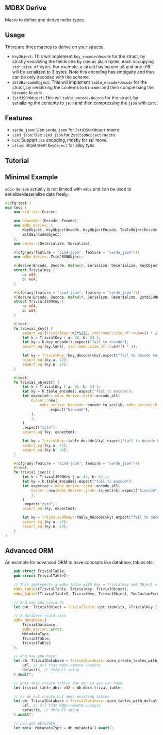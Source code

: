 ## MDBX Derive

Macro to define and derive mdbx types.

## Usage

There are three macros to derive on your structs:

- `KeyObject`: This will implement `key_encode/decode` for the struct, by strictly serializing the fields one by one as plain bytes, each occupying `std::size_of` bytes. For example, a struct having one u8 and one u16 will be serialized to 3 bytes. Note this encoding has ambiguity and thus can be only decoded with the scheme.
- `ZstdBincodeObject`: This will implement `table_encode/decode` for the struct, by serializing the contents to `bincode` and then compressing the `bincode` to `zstd`.
- `ZstdJSONObject`: This will `table_encode/decode` for the struct, by serializing the contents to `json` and then compressing the `json` with `zstd`.

## Features

- `serde_json`: Use `serde_json` for `ZstdJSONObject` macro.
- `simd_json`: Use `simd_json` for `ZstdJSONObject` macro.
- `bcs`: Support `bcs` encoding, mostly for sui move.
- `alloy`: Implement `KeyObject` for alloy tyes.

## Tutorial

## Minimal Example

`mdbx-derive` actually is not limited with `mdbx` and can be used to serialize/deserialize data freely.

```rust
#[cfg(test)]
mod test {
    use std::io::Cursor;

    use bincode::{Decode, Encode};
    use mdbx_derive::{
        KeyObject, KeyObjectDecode, KeyObjectEncode, TableObjectDecode, TableObjectEncode,
        ZstdBincodeObject,
    };
    use serde::{Deserialize, Serialize};

    #[cfg(any(feature = "simd-json", feature = "serde_json"))]
    use mdbx_derive::ZstdJSONObject;

    #[derive(Encode, Decode, Default, Serialize, Deserialize, KeyObject, ZstdBincodeObject)]
    struct TrivialKey {
        a: u64,
        b: u64,
    }

    #[cfg(any(feature = "simd-json", feature = "serde_json"))]
    #[derive(Encode, Decode, Default, Serialize, Deserialize, ZstdJSONObject)]
    struct TrivialJSONKey {
        a: u64,
        b: u64,
    }

    #[test]
    fn trivial_key() {
        assert_eq!(TrivialKey::KEYSIZE, std::mem::size_of::<u64>() * 2);
        let k = TrivialKey { a: 42, b: 24 };
        let ky = k.key_encode().expect("fail to encode");
        assert_eq!(ky.len(), std::mem::size_of::<u64>() * 2);

        let ky = TrivialKey::key_decode(&ky).expect("fail to decode key");
        assert_eq!(ky.a, 42);
        assert_eq!(ky.b, 24);
    }

    #[test]
    fn trivial_object() {
        let k = TrivialKey { a: 42, b: 24 };
        let ky = k.table_encode().expect("fail to encode");
        let expected = mdbx_derive::zstd::encode_all(
            Cursor::new(
                mdbx_derive::bincode::encode_to_vec(&k, mdbx_derive::bincode::config::standard())
                    .expect("bincode"),
            ),
            1,
        )
        .expect("zstd");
        assert_eq!(ky, expected);

        let ky = TrivialKey::table_decode(&ky).expect("fail to decode key");
        assert_eq!(ky.a, 42);
        assert_eq!(ky.b, 24);
    }

    #[cfg(any(feature = "simd-json", feature = "serde_json"))]
    #[test]
    fn trivial_json() {
        let k = TrivialJSONKey { a: 42, b: 24 };
        let ky = k.table_encode().expect("fail to encode");
        let expected = mdbx_derive::zstd::encode_all(
            Cursor::new(mdbx_derive::json::to_vec(&k).expect("bincode")),
            1,
        )
        .expect("zstd");
        assert_eq!(ky, expected);

        let ky = TrivialJSONKey::table_decode(&ky).expect("fail to decode key");
        assert_eq!(ky.a, 42);
        assert_eq!(ky.b, 24);
    }
}
```

## Advanced ORM

An example for advanced ORM to have concepts like database, tables etc:

```rust
    pub struct TrivialTable;
    pub struct TrivialTable2;

    // This implements a mdbx table with Key = TrivialKey and Object = TrivialObject
    mdbx_table!(TrivialTable, TrivialKey, TrivialObject);
    mdbx_table!(TrivialTable2, TrivialKey, TrivialObject, YouCustomError, MetadataType);

    // And now you could do
    let out: TrivialObject = TrivialTable::get_item(&tx, &TrivialKey { ... }).await?;

    // A database could also 
    mdbx_database!(
        TrivialDatabase,
        mdbx_derive::Error,
        MetadataType,
        TrivialTable,
        TrivialTable2
    );

    // And now you have:
    let db: TrivialDatabase = TrivialDatabase::open_create_tables_with_defaults(
        url, // url that mdbx-remote accepts
        defaults, // default setup
    ).await?;

    // Note this create tables for you so you can have
    let trivial_table_dbi: u32 = db.dbis.trival_table;

    // or do not create but open existing tables
    let db: TrivialDatabase = TrivialDatabase::open_tables_with_defaults(
        url, // url that mdbx-remote accepts
        defaults, // default setup
    ).await?;

    // now get metadata
    let meta: MetadataType = db.metadata().await?;
```